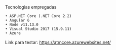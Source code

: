 Tecnologias empregadas

    • ASP.NET Core (.NET Core 2.2)
    • Angular 6
    • Node v11.13.0
    • Visual Studio 2017 (15.9.11)
    • Azure

Link para testar: https://atmcore.azurewebsites.net/ 

